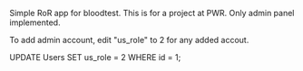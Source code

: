 Simple RoR app for bloodtest. This is for a project at PWR. Only admin panel implemented.

To add admin account, edit "us_role" to 2 for any added accout.

UPDATE Users SET us_role = 2 WHERE id = 1;
